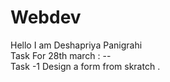 # Webdev
Hello 
I am Deshapriya Panigrahi
<br>
Task For 28th march : -- <br>
Task -1 Design a form from skratch . 